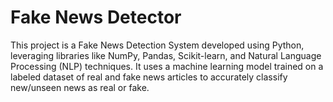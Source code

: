 # Fake News Detector
This project is a Fake News Detection System developed using Python, leveraging libraries like NumPy, Pandas, Scikit-learn, and Natural Language Processing (NLP) techniques. It uses a machine learning model trained on a labeled dataset of real and fake news articles to accurately classify new/unseen news as real or fake.
